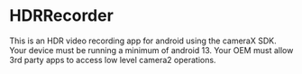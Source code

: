 # HDRRecorder
This is an HDR video recording app for android using the cameraX SDK. Your device must be running a minimum of android 13. Your OEM must allow 3rd party apps to access low level camera2 operations.
